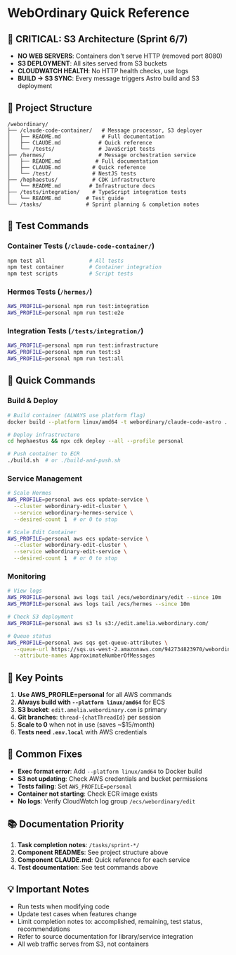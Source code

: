 # WebOrdinary Quick Reference

## 🚨 CRITICAL: S3 Architecture (Sprint 6/7)
- **NO WEB SERVERS**: Containers don't serve HTTP (removed port 8080)
- **S3 DEPLOYMENT**: All sites served from S3 buckets
- **CLOUDWATCH HEALTH**: No HTTP health checks, use logs
- **BUILD → S3 SYNC**: Every message triggers Astro build and S3 deployment

## 📍 Project Structure
```
/webordinary/
├── /claude-code-container/   # Message processor, S3 deployer
│   ├── README.md             # Full documentation
│   ├── CLAUDE.md            # Quick reference
│   └── /tests/              # JavaScript tests
├── /hermes/                 # Message orchestration service
│   ├── README.md           # Full documentation
│   ├── CLAUDE.md          # Quick reference
│   └── /test/             # NestJS tests
├── /hephaestus/           # CDK infrastructure
│   └── README.md         # Infrastructure docs
├── /tests/integration/    # TypeScript integration tests
│   └── README.md        # Test guide
└── /tasks/              # Sprint planning & completion notes
```

## 🧪 Test Commands

### Container Tests (`/claude-code-container/`)
```bash
npm test all              # All tests
npm test container        # Container integration
npm test scripts          # Script tests
```

### Hermes Tests (`/hermes/`)
```bash
AWS_PROFILE=personal npm run test:integration
AWS_PROFILE=personal npm run test:e2e
```

### Integration Tests (`/tests/integration/`)
```bash
AWS_PROFILE=personal npm run test:infrastructure
AWS_PROFILE=personal npm run test:s3
AWS_PROFILE=personal npm run test:all
```

## 🔧 Quick Commands

### Build & Deploy
```bash
# Build container (ALWAYS use platform flag)
docker build --platform linux/amd64 -t webordinary/claude-code-astro .

# Deploy infrastructure
cd hephaestus && npx cdk deploy --all --profile personal

# Push container to ECR
./build.sh  # or ./build-and-push.sh
```

### Service Management
```bash
# Scale Hermes
AWS_PROFILE=personal aws ecs update-service \
  --cluster webordinary-edit-cluster \
  --service webordinary-hermes-service \
  --desired-count 1  # or 0 to stop

# Scale Edit Container
AWS_PROFILE=personal aws ecs update-service \
  --cluster webordinary-edit-cluster \
  --service webordinary-edit-service \
  --desired-count 1  # or 0 to stop
```

### Monitoring
```bash
# View logs
AWS_PROFILE=personal aws logs tail /ecs/webordinary/edit --since 10m
AWS_PROFILE=personal aws logs tail /ecs/hermes --since 10m

# Check S3 deployment
AWS_PROFILE=personal aws s3 ls s3://edit.amelia.webordinary.com/

# Queue status
AWS_PROFILE=personal aws sqs get-queue-attributes \
  --queue-url https://sqs.us-west-2.amazonaws.com/942734823970/webordinary-email-queue \
  --attribute-names ApproximateNumberOfMessages
```

## 📝 Key Points
1. **Use AWS_PROFILE=personal** for all AWS commands
2. **Always build with `--platform linux/amd64`** for ECS
3. **S3 bucket**: `edit.amelia.webordinary.com` is primary
4. **Git branches**: `thread-{chatThreadId}` per session
5. **Scale to 0** when not in use (saves ~$15/month)
6. **Tests need `.env.local`** with AWS credentials

## 🐛 Common Fixes
- **Exec format error**: Add `--platform linux/amd64` to Docker build
- **S3 not updating**: Check AWS credentials and bucket permissions
- **Tests failing**: Set `AWS_PROFILE=personal`
- **Container not starting**: Check ECR image exists
- **No logs**: Verify CloudWatch log group `/ecs/webordinary/edit`

## 📚 Documentation Priority
1. **Task completion notes**: `/tasks/sprint-*/`
2. **Component READMEs**: See project structure above
3. **Component CLAUDE.md**: Quick reference for each service
4. **Test documentation**: See test commands above

## 💡 Important Notes
- Run tests when modifying code
- Update test cases when features change
- Limit completion notes to: accomplished, remaining, test status, recommendations
- Refer to source documentation for library/service integration
- All web traffic serves from S3, not containers